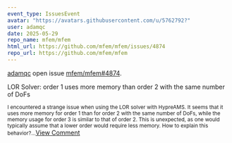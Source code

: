 ```yaml
---
event_type: IssuesEvent
avatar: "https://avatars.githubusercontent.com/u/5762792?"
user: adamqc
date: 2025-05-29
repo_name: mfem/mfem
html_url: https://github.com/mfem/mfem/issues/4874
repo_url: https://github.com/mfem/mfem
---
```


<a href='https://github.com/adamqc' target='_blank'>adamqc</a> open issue <a href='https://github.com/mfem/mfem/issues/4874' target='_blank'>mfem/mfem#4874</a>.

<p>LOR Solver: order 1 uses more memory than order 2 with the same number of DoFs</p><small>I encountered a strange issue when using the LOR solver with HypreAMS. It seems that it uses more memory for order 1 than for order 2 with the same number of DoFs, while the memory usage for order 3 is similar to that of order 2. This is unexpected, as one would typically assume that a lower order would require less memory. How to explain this behavior?...</small><a href='https://github.com/mfem/mfem/issues/4874' target='_blank'>View Comment</a>